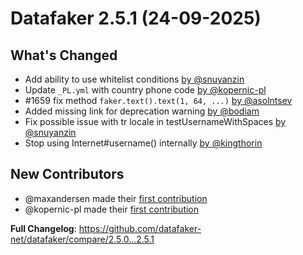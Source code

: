 # Datafaker 2.5.1 (24-09-2025)

## What's Changed

* Add ability to use whitelist conditions [by @snuyanzin](https://github.com/datafaker-net/datafaker/pull/1668)
* Update `_PL.yml` with country phone code [by @kopernic-pl](https://github.com/datafaker-net/datafaker/pull/1663)
* #1659 fix method `faker.text().text(1, 64, ...)` [by @asolntsev](https://github.com/datafaker-net/datafaker/pull/1660)
* Added missing link for deprecation warning [by @bodiam](https://github.com/datafaker-net/datafaker/pull/1662)
* Fix possible issue with tr locale in testUsernameWithSpaces [by @snuyanzin](https://github.com/datafaker-net/datafaker/pull/1669)
* Stop using Internet#username() internally [by @kingthorin](https://github.com/datafaker-net/datafaker/pull/1671)

## New Contributors

* @maxandersen made their [first contribution](https://github.com/datafaker-net/datafaker/pull/1661)
* @kopernic-pl made their [first contribution](https://github.com/datafaker-net/datafaker/pull/1663)

**Full Changelog**: https://github.com/datafaker-net/datafaker/compare/2.5.0...2.5.1

